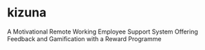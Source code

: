# kizuna
A Motivational Remote Working Employee Support System Offering Feedback and Gamification with a Reward Programme
